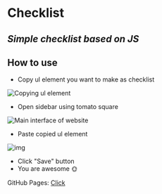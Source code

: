 # Checklist

## _Simple checklist based on JS_

## How to use

- Copy ul element you want to make as checklist

![Copying ul element](https://i.imgur.com/FvZYBV4.png)

- Open sidebar using tomato square

![Main interface of website](https://i.imgur.com/LglakY9.png)

- Paste copied ul element

![img](https://i.imgur.com/LJImb4q.png)

- Click "Save" button
- You are awesome 🌞

GitHub Pages: [Click](https://sweetsummergone.github.io/checklist)
